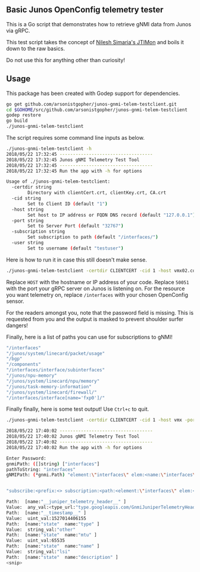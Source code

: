## Basic Junos OpenConfig telemetry tester

This is a Go script that demonstrates how to retrieve gNMI data from Junos via gRPC.

This test script takes the concept of [Nilesh Simaria's JTIMon](https://github.com/nileshsimaria/jtimon) and boils it down to the raw basics. 

Do not use this for anything other than curiosity!

## Usage

This package has been created with Godep support for dependencies.

```bash
go get github.com/arsonistgopher/junos-gnmi-telem-testclient.git
cd $GOHOME/src/github.com/arsonistgopher/junos-gnmi-telem-testclient
godep restore
go build
./junos-gnmi-telem-testclient
```

The script requires some command line inputs as below.

```bash
./junos-gnmi-telem-testclient -h
2018/05/22 17:32:45 -----------------------------------
2018/05/22 17:32:45 Junos gNMI Telemetry Test Tool
2018/05/22 17:32:45 -----------------------------------
2018/05/22 17:32:45 Run the app with -h for options

Usage of ./junos-gnmi-telem-testclient:
  -certdir string
    	Directory with clientCert.crt, clientKey.crt, CA.crt
  -cid string
    	Set to Client ID (default "1")
  -host string
    	Set host to IP address or FQDN DNS record (default "127.0.0.1")
  -port string
    	Set to Server Port (default "32767")
  -subscription string
    	Set subscription to path (default "/interfaces/")
  -user string
    	Set to username (default "testuser")
```

Here is how to run it in case this still doesn't make sense.

```bash
./junos-gnmi-telem-testclient -certdir CLIENTCERT -cid 1 -host vmx02.corepipe.co.uk -port 50051 -subscription /interfaces/ -user jet
```
Replace `HOST` with the hostname or IP address of your code. Replace `50051` with the port your gRPC server on Junos is listening on. For the resource you want telemetry on, replace `/interfaces` with your chosen OpenConfig sensor.

For the readers amongst you, note that the password field is missing. This is requested from you and the output is masked to prevent shoulder surfer dangers!

Finally, here is a list of paths you can use for subscriptions to gNMI!

```bash
"/interfaces"
"/junos/system/linecard/packet/usage"
"/bgp"
"/components"
"/interfaces/interface/subinterfaces"
"/junos/npu-memory"
"/junos/system/linecard/npu/memory"
"/junos/task-memory-information"
"/junos/system/linecard/firewall/"
"/interfaces/interface[name='fxp0']/"
```

Finally finally, here is some test output! Use `Ctrl+c` to quit.

```bash
./junos-gnmi-telem-testclient -certdir CLIENTCERT -cid 1 -host vmx -port 50051 -subscription /interfaces/ -user jet

2018/05/22 17:40:02 -----------------------------------
2018/05/22 17:40:02 Junos gNMI Telemetry Test Tool
2018/05/22 17:40:02 -----------------------------------
2018/05/22 17:40:02 Run the app with -h for options

Enter Password:
gnmiPath: ([]string) ["interfaces"]
pathToString: "interfaces"
gNMIPath: (*gnmi.Path) "element:\"interfaces\" elem:<name:\"interfaces\" > "


"subscribe:<prefix:<> subscription:<path:<element:\"interfaces\" elem:<name:\"interfaces\" > > mode:SAMPLE > encoding:PROTO > "

Path:  [name:"__juniper_telemetry_header__" ]
Value:  any_val:<type_url:"type.googleapis.com/GnmiJuniperTelemetryHeader" value:"\n\005vmx02\020\377\377\003\"/sensor_1000_4_1:/interfaces/:/interfaces/:mib2d(\200\200\200\001" >
Path:  [name:"__timestamp__" ]
Value:  uint_val:1527014406155
Path:  [name:"state"  name:"type" ]
Value:  string_val:"other"
Path:  [name:"state"  name:"mtu" ]
Value:  uint_val:65535
Path:  [name:"state"  name:"name" ]
Value:  string_val:"lsi"
Path:  [name:"state"  name:"description" ]
<snip>
```
